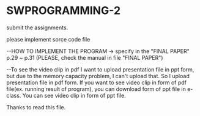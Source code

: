 # SWPROGRAMMING-2
submit the assignments.

please implement sorce code file

--HOW TO IMPLEMENT THE PROGRAM
-> specify in the "FINAL PAPER" p.29 ~ p.31
(PLEASE, check the manual in file "FINAL PAPER")


--To see the video clip in pdf
  I want to upload presentation file in ppt form, but due to the memory capacity problem, I can't upload that.
  So I upload presentation file in pdf form.
  If you want to see video clip in form of pdf file(ex. running result of program), you can download form of ppt file in e-class.
  You can see video clip in form of ppt file.

Thanks to read this file.
